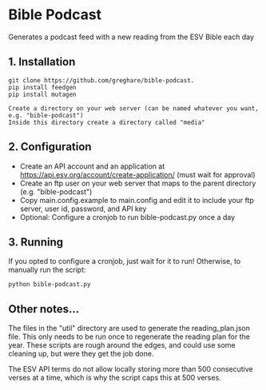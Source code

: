 # Bible Podcast

Generates a podcast feed with a new reading from the ESV Bible each day

## 1. Installation

```
git clone https://github.com/greghare/bible-podcast.
pip install feedgen
pip install mutagen
```

```
Create a directory on your web server (can be named whatever you want, e.g. "bible-podcast")
Inside this directory create a directory called "media"
```

## 2. Configuration

- Create an API account and an application at https://api.esv.org/account/create-application/ (must wait for approval)
- Create an ftp user on your web server that maps to the parent directory (e.g. "bible-podcast")
- Copy main.config.example to main.config and edit it to include your ftp server, user id, password, and API key
- Optional: Configure a cronjob to run bible-podcast.py once a day

## 3. Running

If you opted to configure a cronjob, just wait for it to run! Otherwise, to manually run the script:

```
python bible-podcast.py
```

## Other notes...

The files in the "util" directory are used to generate the reading_plan.json file. This only needs to be run once to regenerate the reading plan for the year.
These scripts are rough around the edges, and could use some cleaning up, but were they get the job done.

The ESV API terms do not allow locally storing more than 500 consecutive verses at a time, which is why the script caps this at 500 verses.

